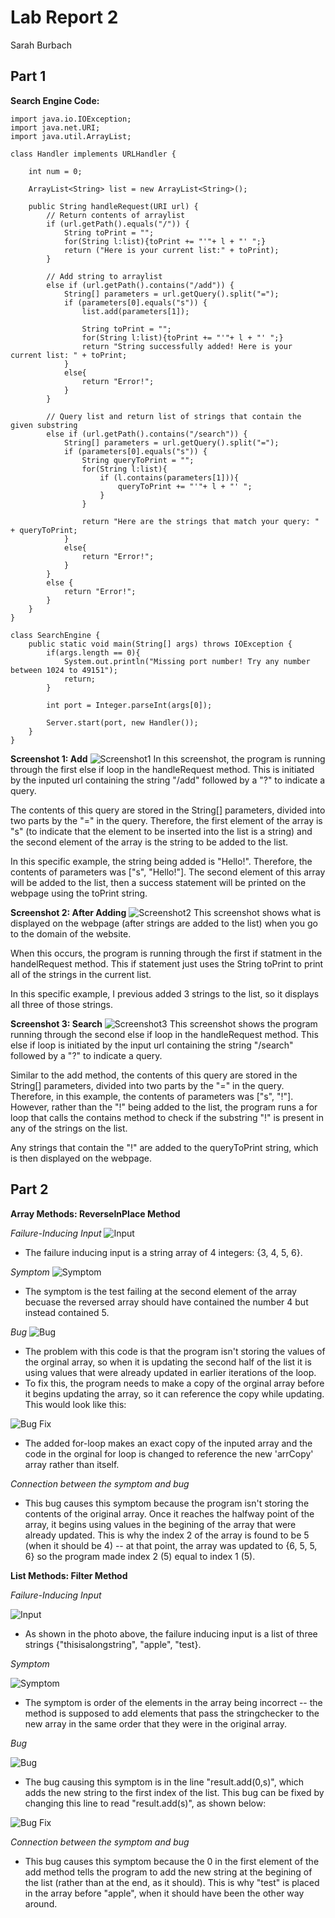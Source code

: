 # Lab Report 2

Sarah Burbach

## Part 1

**Search Engine Code:**
```
import java.io.IOException;
import java.net.URI;
import java.util.ArrayList;

class Handler implements URLHandler {

    int num = 0;
    
    ArrayList<String> list = new ArrayList<String>();

    public String handleRequest(URI url) { 
        // Return contents of arraylist
        if (url.getPath().equals("/")) {  
            String toPrint = "";
            for(String l:list){toPrint += "'"+ l + "' ";}
            return ("Here is your current list:" + toPrint);
        } 
        
        // Add string to arraylist
        else if (url.getPath().contains("/add")) {
            String[] parameters = url.getQuery().split("=");
            if (parameters[0].equals("s")) {
                list.add(parameters[1]);
                
                String toPrint = "";
                for(String l:list){toPrint += "'"+ l + "' ";}
                return "String successfully added! Here is your current list: " + toPrint;
            }
            else{
                return "Error!";
            }
        } 

        // Query list and return list of strings that contain the given substring
        else if (url.getPath().contains("/search")) {
            String[] parameters = url.getQuery().split("=");
            if (parameters[0].equals("s")) {
                String queryToPrint = "";
                for(String l:list){
                    if (l.contains(parameters[1])){
                        queryToPrint += "'"+ l + "' ";
                    }
                }

                return "Here are the strings that match your query: " + queryToPrint;
            }
            else{
                return "Error!";
            }
        } 
        else {
            return "Error!";
        }
    }
}

class SearchEngine {
    public static void main(String[] args) throws IOException {
        if(args.length == 0){
            System.out.println("Missing port number! Try any number between 1024 to 49151");
            return;
        }

        int port = Integer.parseInt(args[0]);

        Server.start(port, new Handler());
    }
}
```

**Screenshot 1: Add**
![Screenshot1](lab-report-images/lr2-sc1-add.png)
In this screenshot, the program is running through the first else if loop in the handleRequest method. This is initiated by the inputed url containing the string "/add" followed by a "?" to indicate a query.

The contents of this query are stored in the String[] parameters, divided into two parts by the "=" in the query. Therefore, the first element of the array is "s" (to indicate that the element to be inserted into the list is a string) and the second element of the array is the string to be added to the list. 

In this specific example, the string being added is "Hello!". Therefore, the contents of parameters was ["s", "Hello!"]. The second element of this array will be added to the list, then a success statement will be printed on the webpage using the toPrint string.


**Screenshot 2: After Adding**
![Screenshot2](lab-report-images/lr2-sc2-afteradd.png)
This screenshot shows what is displayed on the webpage (after strings are added to the list) when you go to the domain of the website. 

When this occurs, the program is running through the first if statment in the handelRequest method. This if statement just uses the String toPrint to print all of the strings in the current list. 

In this specific example, I previous added 3 strings to the list, so it displays all three of those strings. 


**Screenshot 3: Search**
![Screenshot3](lab-report-images/lr2-sc3-search.png)
This screenshot shows the program running through the second else if loop in the handleRequest method. This else if loop is initiated by the input url containing the string "/search" followed by a "?" to indicate a query. 

Similar to the add method, the contents of this query are stored in the String[] parameters, divided into two parts by the "=" in the query. Therefore, in this example, the contents of parameters was ["s", "!"]. However, rather than the "!" being added to the list, the program runs a for loop that calls the contains method to check if the substring "!" is present in any of the strings on the list. 

Any strings that contain the "!" are added to the queryToPrint string, which is then displayed on the webpage. 


## Part 2

**Array Methods: ReverseInPlace Method**

*Failure-Inducing Input*
![Input](lab-report-images/lr2-arrayinput.png)

* The failure inducing input is a string array of 4 integers: {3, 4, 5, 6}.

*Symptom*
![Symptom](lab-report-images/lr2-arraysymptom.png)

* The symptom is the test failing at the second element of the array becuase the reversed array should have contained the number 4 but instead contained 5. 

*Bug*
![Bug](lab-report-images/lr2-arraybug.png)

* The problem with this code is that the program isn't storing the values of the orginal array, so when it is updating the second half of the list it is using values that were already updated in earlier iterations of the loop. 
* To fix this, the program needs to make a copy of the orginal array before it begins updating the array, so it can reference the copy while updating. This would look like this:

![Bug Fix](lab-report-images/lr2-arrayfix.png)

* The added for-loop makes an exact copy of the inputed array and the code in the orginal for loop is changed to reference the new 'arrCopy' array rather than itself.

*Connection between the symptom and bug*

* This bug causes this symptom because the program isn't storing the contents of the original array. Once it reaches the halfway point of the array, it begins using values in the begining of the array that were already updated. This is why the index 2 of the array is found to be 5 (when it should be 4) -- at that point, the array was updated to {6, 5, 5, 6} so the program made index 2 (5) equal to index 1 (5).


**List Methods: Filter Method**

*Failure-Inducing Input*

![Input](lab-report-images/lr2-listinput.png)

* As shown in the photo above, the failure inducing input is a list of three strings {"thisisalongstring", "apple", "test}.

*Symptom*

![Symptom](lab-report-images/lr2-listsymptom.png)

* The symptom is order of the elements in the array being incorrect -- the method is supposed to add elements that pass the stringchecker to the new array in the same order that they were in the original array. 

*Bug*

![Bug](lab-report-images/lr2-listbug.png)

* The bug causing this symptom is in the line "result.add(0,s)", which adds the new string to the first index of the list. This bug can be fixed by changing this line to read "result.add(s)", as shown below:

![Bug Fix](lab-report-images/lr2-listfix.png)


*Connection between the symptom and bug*

* This bug causes this symptom because the 0 in the first element of the add method tells the program to add the new string at the begining of the list (rather than at the end, as it should). This is why "test" is placed in the array before "apple", when it should have been the other way around.


